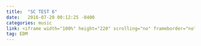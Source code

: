 ```yaml
---
title:  "SC TEST 6"
date:   2016-07-20 00:12:25 -0400
categories: music
link: <iframe width="100%" height="220" scrolling="no" frameborder="no" src="https://w.soundcloud.com/player/?url=https%3A//api.soundcloud.com/tracks/277958782&amp;auto_play=false&amp;hide_related=false&amp;show_comments=true&amp;show_user=true&amp;show_reposts=false&amp;visual=true"></iframe>
tag: EDM
---
```

